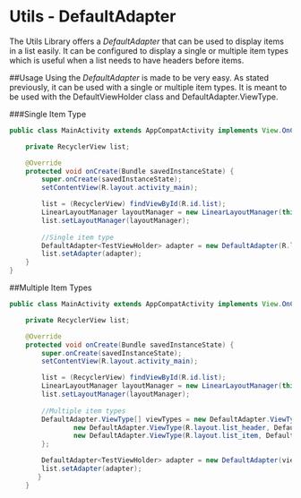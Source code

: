 Utils - DefaultAdapter
====

The Utils Library offers a *DefaultAdapter* that can be used to display items in a list easily.
It can be configured to display a single or multiple item types which is useful when a list needs to have headers before items.

##Usage
Using the *DefaultAdapter* is made to be very easy. As stated previously, it can be used with a single or multiple item types.
It is meant to be used with the DefaultViewHolder class and DefaultAdapter.ViewType.

###Single Item Type

```java
public class MainActivity extends AppCompatActivity implements View.OnClickListener {

    private RecyclerView list;

    @Override
    protected void onCreate(Bundle savedInstanceState) {
        super.onCreate(savedInstanceState);
        setContentView(R.layout.activity_main);

        list = (RecyclerView) findViewById(R.id.list);
        LinearLayoutManager layoutManager = new LinearLayoutManager(this, LinearLayoutManager.VERTICAL, false);
        list.setLayoutManager(layoutManager);
        
        //Single item type
        DefaultAdapter<TestViewHolder> adapter = new DefaultAdapter(R.layout.list_item, Arrays.asList(getResources().getStringArray(R.array.items)), TestViewHolder.class);
        list.setAdapter(adapter);
    }
}
```

##Multiple Item Types
```java
public class MainActivity extends AppCompatActivity implements View.OnClickListener {

    private RecyclerView list;

    @Override
    protected void onCreate(Bundle savedInstanceState) {
        super.onCreate(savedInstanceState);
        setContentView(R.layout.activity_main);

        list = (RecyclerView) findViewById(R.id.list);
        LinearLayoutManager layoutManager = new LinearLayoutManager(this, LinearLayoutManager.VERTICAL, false);
        list.setLayoutManager(layoutManager);
        
        //Multiple item types
        DefaultAdapter.ViewType[] viewTypes = new DefaultAdapter.ViewType[]{
                new DefaultAdapter.ViewType(R.layout.list_header, DefaultAdapter.TYPE_HEADER, TestViewHolder.class, new Integer[]{0, 6}),
                new DefaultAdapter.ViewType(R.layout.list_item, DefaultAdapter.TYPE_ITEM, TestViewHolder.class)
        };

        DefaultAdapter<TestViewHolder> adapter = new DefaultAdapter(viewTypes, Arrays.asList(getResources().getStringArray(R.array.items)));
        list.setAdapter(adapter);
       }
    }
```